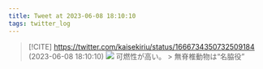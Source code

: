 ```yaml
---
title: Tweet at 2023-06-08 18:10:10
tags: twitter_log
---
```


> [!CITE] https://twitter.com/kaisekiriu/status/1666734350732509184 (2023-06-08 18:10:10)
> ![](https://twitter.com/kaisekiriu/status/1666734350732509184)
> 可燃性が高い。
> &gt; 無脊椎動物は“名脇役”
